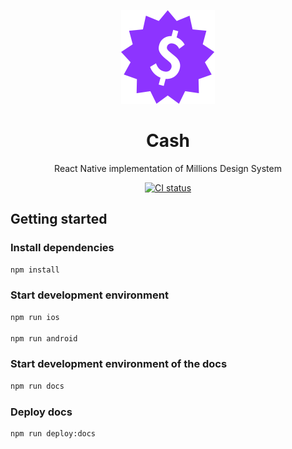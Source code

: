 <p align="center">
  <img width="150" height="150" src="assets/logo-mark.svg">
</p>

<h1 align="center">Cash</h1>

<p align="center">React Native implementation of Millions Design System</p>

<p align="center">
  <a href="https://github.com/millionscard/cash/actions/workflows/ci.yml">
    <img alt="CI status" src="https://github.com/millionscard/cash/actions/workflows/ci.yml/badge.svg">
  </a>
</p>

## Getting started

### Install dependencies

```bash
npm install
```

### Start development environment

```bash
npm run ios

npm run android
```

### Start development environment of the docs

```bash
npm run docs
```

### Deploy docs

```bash
npm run deploy:docs
```
